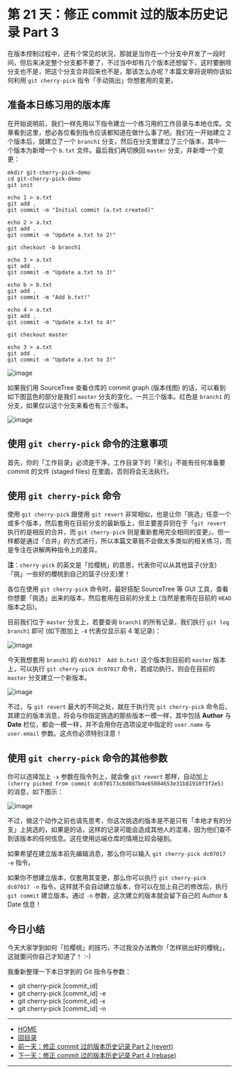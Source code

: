 第 21 天：修正 commit 过的版本历史记录 Part 3
=============================================================

在版本控制过程中，还有个常见的状況，那就是当你在一个分支中开发了一段时间，但后来决定整个分支都不要了，不过当中却有几个版本还想留下，这时要删除分支也不是，把这个分支合并回来也不是，那该怎么办呢？本篇文章将说明你该如何利用 `git cherry-pick` 指令「手动挑出」你想套用的变更。

准备本日练习用的版本库
----------------------

在开始说明前，我们一样先用以下指令建立一个练习用的工作目录与本地仓库。文章看到这里，想必各位看到指令应该都知道在做什么事了吧。我们在一开始建立 2 个版本后，就建立了一个 `branch1` 分支，然后在分支里建立了三个版本，其中一个版本为新增一个 `b.txt` 文件。最后我们再切换回 `master` 分支，并新增一个变更：

	mkdir git-cherry-pick-demo
	cd git-cherry-pick-demo
	git init

	echo 1 > a.txt
	git add .
	git commit -m "Initial commit (a.txt created)"

	echo 2 > a.txt
	git add .
	git commit -m "Update a.txt to 2!"

	git checkout -b branch1

	echo 3 > a.txt
	git add .
	git commit -m "Update a.txt to 3!"

	echo b > b.txt
	git add .
	git commit -m "Add b.txt!"

	echo 4 > a.txt
	git add .
	git commit -m "Update a.txt to 4!"

	git checkout master

	echo 3 > a.txt
	git add .
	git commit -m "Update a.txt to 3!"


![image](figures/21/01.png)

如果我们用 SourceTree 查看仓库的 commit graph (版本线图) 的话，可以看到如下图蓝色的部分是我们 `master` 分支的变化，一共三个版本。红色是 `branch1` 的分支，如果仅以这个分支来看也有三个版本。

![image](figures/21/02.png)


使用 `git cherry-pick` 命令的注意事项
---------------------------------------

首先，你的「工作目录」必须是干净，工作目录下的「索引」不能有任何准备要 commit 的文件 (staged files) 在里面，否则将会无法执行。


使用 `git cherry-pick` 命令
-----------------------------

使用 `git cherry-pick` 跟使用 `git revert` 非常相似，也是让你「挑选」任意一个或多个版本，然后套用在目前分支的最新版上，但主要差异则在于「`git revert` 执行的是相反的合并，而 `git cherry-pick` 则是重新套用完全相同的变更」，但一样都是通过「合并」的方式进行，所以本篇文章我不会做太多类似的相关练习，而是专注在讲解两种指令上的差异。

**注**：`cherry-pick` 的英文是「捡樱桃」的意思，代表你可以从其他篮子(分支)「挑」一些好的櫻桃到自己的篮子(分支)里！

各位在使用 `git cherry-pick` 命令时，最好搭配 SourceTree 等 GUI 工具，查看你想要「挑选」出来的版本，然后套用在目前的分支上 (当然是套用在目前的 `HEAD` 版本之后)。

目前我们位于 `master` 分支上，若要查询 `branch1` 的所有记录，我们执行 `git log branch1` 即可 (如下图加上 `-4` 代表仅显示前 4 笔记录)：

![image](figures/21/03.png)

今天我想套用 `branch1` 的 `dc07017  Add b.txt!` 这个版本到目前的 `master` 版本上，可以执行 `git cherry-pick dc07017` 命令，若成功执行，则会在目前的 `master` 分支建立一个新版本。

![image](figures/21/04.png)

不过，与 `git revert` 最大的不同之处，就在于执行完 `git cherry-pick` 命令后，其建立的版本消息，将会与你指定挑选的那些版本一模一样，其中包括 **Author** 与 **Date** 栏位，都会一模一样，并不会用你在选项设定中指定的 `user.name` 与 `user.email` 参数。这点你必须特别注意！


使用 `git cherry-pick` 命令的其他参数
---------------------------------------

你可以选择加上 `-x` 参数在指令列上，就会像 `git revert` 那样，自动加上 `(cherry picked from commit dc070173c8d087b4e65084653e31b81910f3f2e5)` 的消息，如下图示：

![image](figures/21/05.png)

不过，做这个动作之前也请先思考，你这次挑选的版本是不是只有「本地才有的分支」上挑选的，如果是的话，这样的记录可能会造成其他人的混淆，因为他们查不到该版本的任何信息。这在使用远端仓库的情境比较会碰到。

如果希望在建立版本前先编辑消息，那么你可以输入 `git cherry-pick dc07017 -e` 指令。

如果你不想建立版本，仅套用其变更，那么你可以执行 `git cherry-pick dc07017 -n` 指令，这样就不会自动建立版本，你可以在加上自己的修改后，执行 `git commit` 建立版本。通过 `-n` 参数，这次建立的版本就会留下自己的 Author & Date 信息！


今日小结
-------

今天大家学到如何「捡樱桃」的技巧，不过我没办法教你「怎样挑出好的櫻桃」，这就要问你自己才知道了！ :-)

我重新整理一下本日学到的 Git 指令与参数：

* git cherry-pick [commit_id]
* git cherry-pick [commit_id] -e
* git cherry-pick [commit_id] -x
* git cherry-pick [commit_id] -n




-------
* [HOME](../README.md)
* [回目录](README.md)
* <a href="20.md">前一天：修正 commit 过的版本历史记录 Part 2 (revert)</a>
* <a href="22.md">下一天：修正 commit 过的版本历史记录 Part 4 (rebase)</a>

-------


